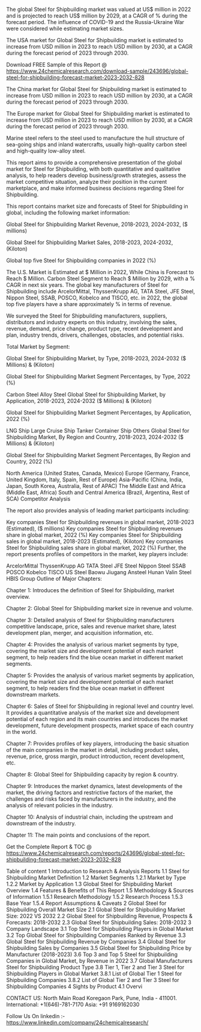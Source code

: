 The global Steel for Shipbuilding market was valued at US$ million in 2022 and is projected to reach US$ million by 2029, at a CAGR of % during the forecast period. The influence of COVID-19 and the Russia-Ukraine War were considered while estimating market sizes.

The USA market for Global Steel for Shipbuilding market is estimated to increase from USD million in 2023 to reach USD million by 2030, at a CAGR during the forecast period of 2023 through 2030.

Download FREE Sample of this Report @ https://www.24chemicalresearch.com/download-sample/243696/global-steel-for-shipbuilding-forecast-market-2023-2032-828

The China market for Global Steel for Shipbuilding market is estimated to increase from USD million in 2023 to reach USD million by 2030, at a CAGR during the forecast period of 2023 through 2030.

The Europe market for Global Steel for Shipbuilding market is estimated to increase from USD million in 2023 to reach USD million by 2030, at a CAGR during the forecast period of 2023 through 2030.

Marine steel refers to the steel used to manufacture the hull structure of sea-going ships and inland watercrafts, usually high-quality carbon steel and high-quality low-alloy steel.

This report aims to provide a comprehensive presentation of the global market for Steel for Shipbuilding, with both quantitative and qualitative analysis, to help readers develop business/growth strategies, assess the market competitive situation, analyze their position in the current marketplace, and make informed business decisions regarding Steel for Shipbuilding.

This report contains market size and forecasts of Steel for Shipbuilding in global, including the following market information:

Global Steel for Shipbuilding Market Revenue, 2018-2023, 2024-2032, ($ millions)

Global Steel for Shipbuilding Market Sales, 2018-2023, 2024-2032, (Kiloton)

Global top five Steel for Shipbuilding companies in 2022 (%)

The U.S. Market is Estimated at $ Million in 2022, While China is Forecast to Reach $ Million.
Carbon Steel Segment to Reach $ Million by 2029, with a % CAGR in next six years.
The global key manufacturers of Steel for Shipbuilding include ArcelorMittal, ThyssenKrupp AG, TATA Steel, JFE Steel, Nippon Steel, SSAB, POSCO, Kobelco and TISCO, etc. in 2022, the global top five players have a share approximately % in terms of revenue.

We surveyed the Steel for Shipbuilding manufacturers, suppliers, distributors and industry experts on this industry, involving the sales, revenue, demand, price change, product type, recent development and plan, industry trends, drivers, challenges, obstacles, and potential risks.

Total Market by Segment:

Global Steel for Shipbuilding Market, by Type, 2018-2023, 2024-2032 ($ Millions) & (Kiloton)

Global Steel for Shipbuilding Market Segment Percentages, by Type, 2022 (%)

Carbon Steel
Alloy Steel
Global Steel for Shipbuilding Market, by Application, 2018-2023, 2024-2032 ($ Millions) & (Kiloton)

Global Steel for Shipbuilding Market Segment Percentages, by Application, 2022 (%)

LNG Ship
Large Cruise Ship
Tanker
Container Ship
Others
Global Steel for Shipbuilding Market, By Region and Country, 2018-2023, 2024-2032 ($ Millions) & (Kiloton)

Global Steel for Shipbuilding Market Segment Percentages, By Region and Country, 2022 (%)

North America (United States, Canada, Mexico)
Europe (Germany, France, United Kingdom, Italy, Spain, Rest of Europe)
Asia-Pacific (China, India, Japan, South Korea, Australia, Rest of APAC)
The Middle East and Africa (Middle East, Africa)
South and Central America (Brazil, Argentina, Rest of SCA)
Competitor Analysis

The report also provides analysis of leading market participants including:

Key companies Steel for Shipbuilding revenues in global market, 2018-2023 (Estimated), ($ millions)
Key companies Steel for Shipbuilding revenues share in global market, 2022 (%)
Key companies Steel for Shipbuilding sales in global market, 2018-2023 (Estimated), (Kiloton)
Key companies Steel for Shipbuilding sales share in global market, 2022 (%)
Further, the report presents profiles of competitors in the market, key players include:

ArcelorMittal
ThyssenKrupp AG
TATA Steel
JFE Steel
Nippon Steel
SSAB
POSCO
Kobelco
TISCO
US Steel
Baowu
Jiugang
Ansteel
Hunan Valin Steel
HBIS Group
Outline of Major Chapters:

Chapter 1: Introduces the definition of Steel for Shipbuilding, market overview.

Chapter 2: Global Steel for Shipbuilding market size in revenue and volume.

Chapter 3: Detailed analysis of Steel for Shipbuilding manufacturers competitive landscape, price, sales and revenue market share, latest development plan, merger, and acquisition information, etc.

Chapter 4: Provides the analysis of various market segments by type, covering the market size and development potential of each market segment, to help readers find the blue ocean market in different market segments.

Chapter 5: Provides the analysis of various market segments by application, covering the market size and development potential of each market segment, to help readers find the blue ocean market in different downstream markets.

Chapter 6: Sales of Steel for Shipbuilding in regional level and country level. It provides a quantitative analysis of the market size and development potential of each region and its main countries and introduces the market development, future development prospects, market space of each country in the world.

Chapter 7: Provides profiles of key players, introducing the basic situation of the main companies in the market in detail, including product sales, revenue, price, gross margin, product introduction, recent development, etc.

Chapter 8: Global Steel for Shipbuilding capacity by region & country.

Chapter 9: Introduces the market dynamics, latest developments of the market, the driving factors and restrictive factors of the market, the challenges and risks faced by manufacturers in the industry, and the analysis of relevant policies in the industry.

Chapter 10: Analysis of industrial chain, including the upstream and downstream of the industry.

Chapter 11: The main points and conclusions of the report.

Get the Complete Report & TOC @ https://www.24chemicalresearch.com/reports/243696/global-steel-for-shipbuilding-forecast-market-2023-2032-828

Table of content
1 Introduction to Research & Analysis Reports
1.1 Steel for Shipbuilding Market Definition
1.2 Market Segments
1.2.1 Market by Type
1.2.2 Market by Application
1.3 Global Steel for Shipbuilding Market Overview
1.4 Features & Benefits of This Report
1.5 Methodology & Sources of Information
1.5.1 Research Methodology
1.5.2 Research Process
1.5.3 Base Year
1.5.4 Report Assumptions & Caveats
2 Global Steel for Shipbuilding Overall Market Size
2.1 Global Steel for Shipbuilding Market Size: 2022 VS 2032
2.2 Global Steel for Shipbuilding Revenue, Prospects & Forecasts: 2018-2032
2.3 Global Steel for Shipbuilding Sales: 2018-2032
3 Company Landscape
3.1 Top Steel for Shipbuilding Players in Global Market
3.2 Top Global Steel for Shipbuilding Companies Ranked by Revenue
3.3 Global Steel for Shipbuilding Revenue by Companies
3.4 Global Steel for Shipbuilding Sales by Companies
3.5 Global Steel for Shipbuilding Price by Manufacturer (2018-2023)
3.6 Top 3 and Top 5 Steel for Shipbuilding Companies in Global Market, by Revenue in 2022
3.7 Global Manufacturers Steel for Shipbuilding Product Type
3.8 Tier 1, Tier 2 and Tier 3 Steel for Shipbuilding Players in Global Market
3.8.1 List of Global Tier 1 Steel for Shipbuilding Companies
3.8.2 List of Global Tier 2 and Tier 3 Steel for Shipbuilding Companies
4 Sights by Product
4.1 Overvi

CONTACT US:
North Main Road Koregaon Park, Pune, India - 411001.
International: +1(646)-781-7170
Asia: +91 9169162030

Follow Us On linkedin :- https://www.linkedin.com/company/24chemicalresearch/
